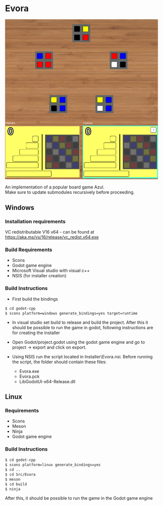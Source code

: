 # Evora
![game](https://github.com/minception/evora/blob/master/game.png?raw=true)

An implementation of a popular board game Azul.  
Make sure to update submodules recursively before proceeding.

## Windows
### Installation requirements
VC redistributable V16 x64 - can be found at https://aka.ms/vs/16/release/vc_redist.x64.exe
### Build Requirements
* Scons
* Godot game engine
* Microsoft Visual studio with visual c++
* NSIS (for installer creation)
### Build Instructions
* First build the bindings  
```
$ cd godot-cpp
$ scons platform=windows generate_bindings=yes target=runtime
```
* In visual studio set build to release and build the project. After this it should be possible to run the game in godot, following instructions are for creating the installer  

* Open Godot/project.godot using the godot game engine and go to project -> export and click on export.  
* Using NSIS run the script located in Installer\Evora.nsi. Before running the script, the folder should contain these files:
    * Evora.exe
    * Evora.pck
    * LibGodotUI-x64-Release.dll

## Linux
### Requirements
* Scons
* Meson
* Ninja
* Godot game engine
### Build Instructions

```
$ cd godot-cpp
$ scons platform=linux generate_bindings=yes
$ cd ..
$ cd Src/Evora
$ meson
$ cd build
$ ninja
```
After this, it should be possible to run the game in the Godot game engine
